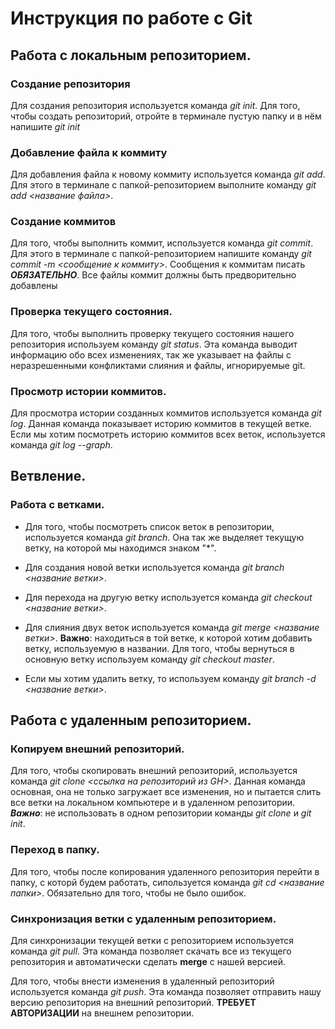 # Инструкция по работе с Git

## Работа с локальным репозиторием.

### Создание репозитория
Для создания репозитория используется команда *git init*. Для того, чтобы создать репозиторий, отройте в терминале пустую папку и в нём напишите *git init*

### Добавление файла к коммиту
Для добавления файла к новому коммиту используется команда *git add*. Для этого в терминале с папкой-репозиторием выполните команду *git add <название файла>*.

### Создание коммитов
Для того, чтобы выполнить коммит, используется команда *git commit*. Для этого в терминале с папкой-репозиторием напишите команду *git commit -m <сообщение к коммиту>*. Сообщения к коммитам писать ***ОБЯЗАТЕЛЬНО***. Все файлы коммит должны быть предворительно добавлены

### Проверка текущего состояния.
Для того, чтобы выполнить проверку текущего состояния нашего репозитория используем команду *git status*. Эта команда выводит информацию обо всех изменениях, так же указывает на файлы с неразрешенными конфликтами слияния и файлы, игнорируемые git.

### Просмотр истории коммитов.
Для просмотра истории созданных коммитов используется команда *git log*. Данная команда показывает историю коммитов в текущей ветке. Если мы хотим посмотреть историю коммитов всех веток, используется команда *git log --graph*.

## Ветвление.

### Работа с ветками.
* Для того, чтобы посмотреть список веток в репозитории, используется команда *git branch*. Она так же выделяет текущую ветку, на которой мы находимся знаком "*".

* Для создания новой ветки используется команда *git branch <название ветки>*.
* Для перехода на другую ветку используется команда *git checkout <название ветки>*.
* Для слияния двух веток используется команда *git merge <название ветки>*. **Важно**: находиться в той ветке, к которой хотим добавить ветку, используемую в названии. Для того, чтобы вернуться в основную ветку используем команду *git checkout master*.
* Если мы хотим удалить ветку, то используем команду *git branch -d <название ветки>*.

## Работа с удаленным репозиторием.
### Копируем внешний репозиторий.
Для того, чтобы скопировать внешний репозиторий, используется команда *git clone <ссылка на репозиторий из GH>*. Данная команда основная, она не только загружает все изменения, но и пытается слить все ветки на локальном компьютере и в удаленном репозитории. ***Важно***: не использовать в одном репозитории команды *git clone* и *git init*. 

### Переход в папку.
Для того, чтобы после копирования удаленного репозитория перейти  в папку, с которй будем работать, сипользуется команда *git cd <название папки>*. Обязательно для того, чтобы не было ошибок.

### Синхронизация ветки с удаленным репозиторием.
Для синхронизации текущей ветки с репозиторием используется команда *git pull*. Эта команда позволяет скачать все
из текущего репозитория и автоматически сделать **merge** с нашей версией.

Для того, чтобы внести изменения в удаленный репозиторий используется команда *git push*. Эта команда позволяет отправить нашу версию репозитория на внешний
репозиторий. **ТРЕБУЕТ АВТОРИЗАЦИИ** на внешнем репозитории.

